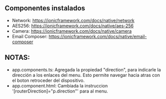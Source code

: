 ## Componentes instalados
* Network: https://ionicframework.com/docs/native/network
* AES256: https://ionicframework.com/docs/native/aes-256
* Camera: https://ionicframework.com/docs/native/camera
* Email Composer: https://ionicframework.com/docs/native/email-composer


## NOTAS:
* app.components.ts: Agregada la propiedad "direction", para indicarle la dirección a los enlaces del menu. Esto permite navegar hacia atras con el 
boton retroceder del dispositivo.
* app.component.html: Cambiada la instruccion '[routerDirection]="p.direction"' para al menu.